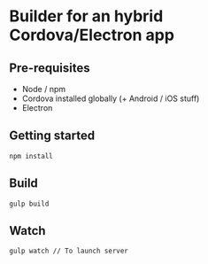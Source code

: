 # Builder for an hybrid Cordova/Electron app

## Pre-requisites

* Node / npm
* Cordova installed globally (+ Android / iOS stuff)
* Electron

## Getting started

```
npm install
```

## Build

```
gulp build
```


## Watch

```
gulp watch // To launch server
```
